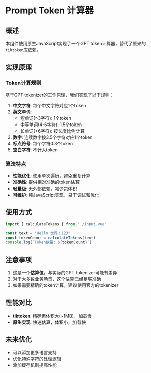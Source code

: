 # Prompt Token 计算器

## 概述

本组件使用原生JavaScript实现了一个GPT token计算器，替代了原来的`tiktoken`库依赖。

## 实现原理

### Token计算规则

基于GPT tokenizer的工作原理，我们实现了以下规则：

1. **中文字符**: 每个中文字符对应1个token
2. **英文单词**:
   - 短单词(≤3字符): 1个token
   - 中等单词(4-6字符): 1.5个token
   - 长单词(>6字符): 按长度比例计算
3. **数字**: 连续数字按3.5个字符对应1个token
4. **标点符号**: 每个字符0.3个token
5. **空白字符**: 不计入token

### 算法特点

- **性能优化**: 使用单次遍历，避免重复计算
- **准确性**: 提供相对准确的token估算
- **轻量级**: 无外部依赖，减少包体积
- **可维护**: 纯JavaScript实现，易于调试和优化

## 使用方式

```typescript
import { calculateTokens } from "./input.vue"

const text = "Hello 世界！123"
const tokenCount = calculateTokens(text)
console.log(`Token数量: ${tokenCount}`)
```

## 注意事项

1. 这是一个**估算值**，与实际的GPT tokenizer可能有差异
2. 对于大多数业务场景，这个估算已经足够准确
3. 如果需要精确的token计算，建议使用官方的tokenizer

## 性能对比

- **tiktoken**: 精确但体积大(~1MB)，加载慢
- **原生实现**: 快速估算，体积小，加载快

## 未来优化

- 可以添加更多语言支持
- 优化特殊字符的处理逻辑
- 添加缓存机制提高性能
